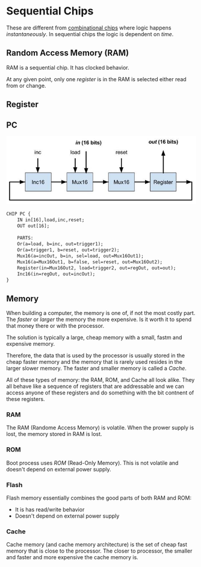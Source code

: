 # Sequential Chips

These are different from [combinational chips](./boolean_arithmetic_and_alu.md) where logic happens *instantaneously*.
In sequential chips the logic is dependent on *time*.

## Random Access Memory (RAM)

RAM is a sequential chip. It has clocked behavior.

At any given point, only one *register* is in the RAM is selected either read from or change. 

## Register

## PC

![PC Sequential Chip](/assets/build_a_computer/PC.jpg)

```hdl
CHIP PC {
    IN in[16],load,inc,reset;
    OUT out[16];

    PARTS:
    Or(a=load, b=inc, out=trigger1);
    Or(a=trigger1, b=reset, out=trigger2);
    Mux16(a=incOut, b=in, sel=load, out=Mux16Out1);
    Mux16(a=Mux16Out1, b=false, sel=reset, out=Mux16Out2);
    Register(in=Mux16Out2, load=trigger2, out=regOut, out=out);
    Inc16(in=regOut, out=incOut);
}
```

## Memory

When building a computer, the memory is one of, if not the most costly part.  The *faster* or *larger* the memory the more expensive.  Is it worth it to spend that money there or with the processor.

The solution is typically a large, cheap memory with a small, fastm and expensive memory.

Therefore, the data that is used by the processor is usually stored in the cheap faster memory and the memory that is rarely used resides in the larger slower memory.  The faster and smaller memory is called a *Cache*. 

All of these types of memory: the RAM, ROM, and Cache all look alike.  They all behave like a sequence of registers that are addressable and we can access anyone of these registers and do something with the bit contnent of these registers.

### RAM

The RAM (Randome Access Memory) is volatile.  When the prower supply is lost, the memory stored in RAM is lost.

### ROM

Boot process uses *ROM* (Read-Only Memory).  This is not volatile and doesn't depend on external power supply.

### Flash

Flash memory essentially combines the good parts of both RAM and ROM:
* It is has read/write behavior
* Doesn't depend on external power supply

### Cache

Cache memory (and cache memory architecture) is the set of cheap fast memory that is close to the processor.  The closer to processor, the smaller and faster and more expensive the cache memory is.